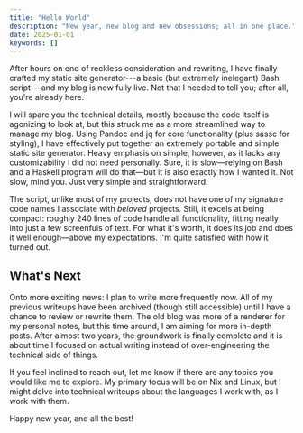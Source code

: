 ```yaml
---
title: "Hello World"
description: "New year, new blog and new obsessions; all in one place."
date: 2025-01-01
keywords: []
---
```


After hours on end of reckless consideration and rewriting, I have finally
crafted my static site generator---a basic (but extremely inelegant) Bash
script---and my blog is now fully live. Not that I needed to tell you; after
all, you're already here.

I will spare you the technical details, mostly because the code itself is
agonizing to look at, but this struck me as a more streamlined way to manage my
blog. Using Pandoc and jq for core functionality (plus sassc for styling), I
have effectively put together an extremely portable and simple static site
generator. Heavy emphasis on simple, however, as it lacks any customizability I
did not need personally. Sure, it is slow—relying on Bash and a Haskell
program will do that—but it is also exactly how I wanted it. Not slow, mind
you. Just very simple and straightforward.

The script, unlike most of my projects, does not have one of my signature code
names I associate with _beloved_ projects. Still, it excels at being compact:
roughly 240 lines of code handle all functionality, fitting neatly into just a
few screenfuls of text. For what it's worth, it does its job and does it well
enough—above my expectations. I'm quite satisfied with how it turned out.

## What's Next

Onto more exciting news: I plan to write more frequently now. All of my previous
writeups have been archived (though still accessible) until I have a chance to
review or rewrite them. The old blog was more of a renderer for my personal
notes, but this time around, I am aiming for more in-depth posts. After almost
two years, the groundwork is finally complete and it is about time I focused on
actual writing instead of over-engineering the technical side of things.

If you feel inclined to reach out, let me know if there are any topics you would
like me to explore. My primary focus will be on Nix and Linux, but I might delve
into technical writeups about the languages I work with, as I work with them.

Happy new year, and all the best!
